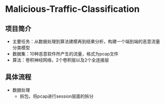 # Malicious-Traffic-Classification
## 项目简介
- 主要任务：从数据处理到算法建模再到结果分析，构建一个端到端的恶意流量分类模型
- 数据集：10种恶意软件所产生的流量，格式为pcap文件
- 算法：卷积神经网络，2个卷积层以及2个全连接层
## 具体流程
- 数据处理
  - 拆包，将pcap进行session层面的拆分
